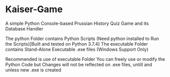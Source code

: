 # Kaiser-Game
A simple Python Console-based Prussian History Quiz Game and its Database Handler

The python Folder contains Python Scripts (Need python installed to Run the Scripts)[Built and tested on Python 3.7.4]
The executable Folder contains Stand-Alone Executable .exe files (Windows Support Only)

Recommended is use of executable Folder
You can freely use or modify the Python Code but Changes will not be reflected on .exe files, untill and unless new .exe is created
